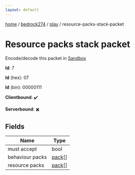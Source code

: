 ```yaml
---
layout: default
---
```


[home](/)  /  [bedrock274](/protocol/bedrock274)  /  [play](/protocol/bedrock274/play)  /  resource-packs-stack-packet

# Resource packs stack packet

Encode/decode this packet in [Sandbox](../../../sandbox/bedrock274#Play.ResourcePacksStackPacket)

**Id**: 7

**Id** (hex): 07

**Id** (bin): 00000111

**Clientbound**: ✔️

**Serverbound**: ✖️

## Fields

Name | Type
---|---
must accept | bool
behaviour packs | [pack](/protocol/bedrock274/types/pack)[]
resource packs | [pack](/protocol/bedrock274/types/pack)[]
